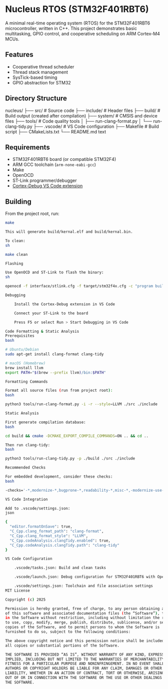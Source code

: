 # Nucleus RTOS (STM32F401RBT6)

A minimal real-time operating system (RTOS) for the STM32F401RBT6 microcontroller, written in C++. This project demonstrates basic multitasking, GPIO control, and cooperative scheduling on ARM Cortex-M4 MCUs.

## Features

- Cooperative thread scheduler
- Thread stack management
- SysTick-based timing
- GPIO abstraction for STM32

## Directory Structure

nucleus/
├── src/ # Source code
├── include/ # Header files
├── build/ # Build output (created after compilation)
├── system/ # CMSIS and device files
├── tools/ # Code quality tools
│ ├── run-clang-format.py
│ └── run-clang-tidy.py
├── .vscode/ # VS Code configuration
├── Makefile # Build script
├── CMakeLists.txt
└── README.md
text


## Requirements

- STM32F401RBT6 board (or compatible STM32F4)
- ARM GCC toolchain (`arm-none-eabi-gcc`)
- Make
- OpenOCD
- ST-Link programmer/debugger
- [Cortex-Debug VS Code extension](https://marketplace.visualstudio.com/items?itemName=marus25.cortex-debug)

## Building

From the project root, run:
```sh
make

This will generate build/kernal.elf and build/kernal.bin.

To clean:
sh

make clean

Flashing

Use OpenOCD and ST-Link to flash the binary:
sh

openocd -f interface/stlink.cfg -f target/stm32f4x.cfg -c "program build/kernal.elf verify reset exit"

Debugging

    Install the Cortex-Debug extension in VS Code

    Connect your ST-Link to the board

    Press F5 or select Run > Start Debugging in VS Code

Code Formatting & Static Analysis
Prerequisites
bash

# Ubuntu/Debian
sudo apt-get install clang-format clang-tidy

# macOS (Homebrew)
brew install llvm
export PATH="$(brew --prefix llvm)/bin:$PATH"

Formatting Commands

Format all source files (run from project root):
bash

python3 tools/run-clang-format.py -i -r --style=LLVM ./src ./include

Static Analysis

First generate compilation database:
bash

cd build && cmake -DCMAKE_EXPORT_COMPILE_COMMANDS=ON .. && cd ..

Then run clang-tidy:
bash

python3 tools/run-clang-tidy.py -p ./build ./src ./include

Recommended Checks

For embedded development, consider these checks:
bash

-checks='-*,modernize-*,bugprone-*,readability-*,misc-*,-modernize-use-trailing-return-type'

VS Code Integration

Add to .vscode/settings.json:
json

{
  "editor.formatOnSave": true,
  "C_Cpp.clang_format_path": "clang-format",
  "C_Cpp.clang_format_style": "LLVM",
  "C_Cpp.codeAnalysis.clangTidy.enabled": true,
  "C_Cpp.codeAnalysis.clangTidy.path": "clang-tidy"
}

VS Code Configuration

    .vscode/tasks.json: Build and clean tasks

    .vscode/launch.json: Debug configuration for STM32F401RBT6 with OpenOCD

    .vscode/settings.json: Toolchain and file association settings
MIT License

Copyright (c) 2025

Permission is hereby granted, free of charge, to any person obtaining a copy
of this software and associated documentation files (the “Software”), to deal
in the Software without restriction, including without limitation the rights
to use, copy, modify, merge, publish, distribute, sublicense, and/or sell
copies of the Software, and to permit persons to whom the Software is
furnished to do so, subject to the following conditions:

The above copyright notice and this permission notice shall be included in
all copies or substantial portions of the Software.

THE SOFTWARE IS PROVIDED “AS IS”, WITHOUT WARRANTY OF ANY KIND, EXPRESS OR
IMPLIED, INCLUDING BUT NOT LIMITED TO THE WARRANTIES OF MERCHANTABILITY,
FITNESS FOR A PARTICULAR PURPOSE AND NONINFRINGEMENT. IN NO EVENT SHALL THE
AUTHORS OR COPYRIGHT HOLDERS BE LIABLE FOR ANY CLAIM, DAMAGES OR OTHER
LIABILITY, WHETHER IN AN ACTION OF CONTRACT, TORT OR OTHERWISE, ARISING FROM,
OUT OF OR IN CONNECTION WITH THE SOFTWARE OR THE USE OR OTHER DEALINGS IN
THE SOFTWARE.
